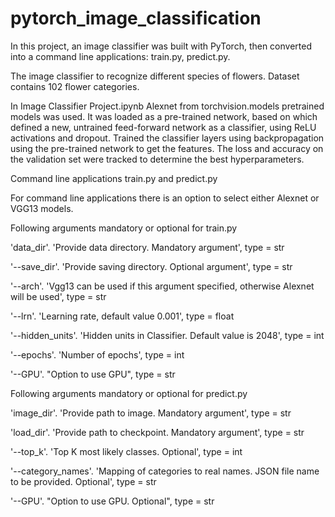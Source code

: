 # pytorch_image_classification

In this project, an image classifier was built with PyTorch, then converted into a command line applications: train.py, predict.py.

The image classifier to recognize different species of flowers. Dataset contains 102 flower categories.


In Image Classifier Project.ipynb Alexnet from torchvision.models pretrained models was used. It was loaded as a pre-trained network, based on which defined a new, untrained feed-forward network as a classifier, using ReLU activations and dropout. Trained the classifier layers using backpropagation using the pre-trained network to get the features. The loss and accuracy on the validation set were tracked to determine the best hyperparameters.

Command line applications train.py and predict.py

For command line applications there is an option to select either Alexnet or VGG13 models.


Following arguments mandatory or optional for train.py


'data_dir'. 'Provide data directory. Mandatory argument', type = str

'--save_dir'. 'Provide saving directory. Optional argument', type = str

'--arch'. 'Vgg13 can be used if this argument specified, otherwise Alexnet will be used', type = str

'--lrn'. 'Learning rate, default value 0.001', type = float

'--hidden_units'. 'Hidden units in Classifier. Default value is 2048', type = int

'--epochs'. 'Number of epochs', type = int

'--GPU'. "Option to use GPU", type = str

Following arguments mandatory or optional for predict.py


'image_dir'. 'Provide path to image. Mandatory argument', type = str

'load_dir'. 'Provide path to checkpoint. Mandatory argument', type = str

'--top_k'. 'Top K most likely classes. Optional', type = int

'--category_names'. 'Mapping of categories to real names. JSON file name to be provided. Optional', type = str

'--GPU'. "Option to use GPU. Optional", type = str
